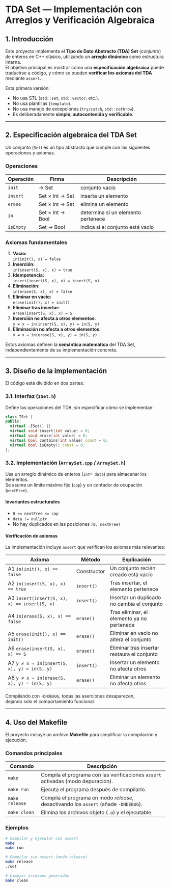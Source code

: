 # TDA Set — Implementación con Arreglos y Verificación Algebraica

## 1. Introducción

Este proyecto implementa el **Tipo de Dato Abstracto (TDA) Set** (*conjunto*) de enteros en C++ clásico, utilizando un **arreglo dinámico** como estructura interna.  
El objetivo principal es mostrar cómo una **especificación algebraica** puede traducirse a código, y cómo se pueden **verificar los axiomas del TDA** mediante `assert`.

Esta primera versión:

- No usa STL (`std::set`, `std::vector`, etc.).
- No usa plantillas (`template`).
- No usa manejo de excepciones (`try/catch`, `std::nothrow`).
- Es deliberadamente **simple, autocontenida y verificable**.

---

## 2. Especificación algebraica del TDA Set

Un conjunto (`Set`) es un tipo abstracto que cumple con las siguientes operaciones y axiomas.

### Operaciones

| Operación | Firma | Descripción |
|------------|--------|-------------|
| `init`     | → Set | conjunto vacío |
| `insert`   | Set × Int → Set | inserta un elemento |
| `erase`   | Set × Int → Set | elimina un elemento |
| `in`       | Set × Int → Bool | determina si un elemento pertenece |
| `isEmpty`  | Set → Bool | indica si el conjunto está vacío |

### Axiomas fundamentales

1. **Vacío:**  
   `in(init(), x) = false`
2. **Inserción:**  
   `in(insert(S, x), x) = true`
3. **Idempotencia:**  
   `insert(insert(S, x), x) = insert(S, x)`
4. **Eliminación:**  
   `in(erase(S, x), x) = false`
5. **Eliminar en vacío:**  
   `erase(init(), x) = init()`
6. **Eliminar tras insertar:**  
   `erase(insert(S, x), x) = S`
7. **Inserción no afecta a otros elementos:**  
   `y ≠ x ⇒ in(insert(S, x), y) = in(S, y)`
8. **Eliminación no afecta a otros elementos:**  
   `y ≠ x ⇒ in(erase(S, x), y) = in(S, y)`

Estos axiomas definen la **semántica matemática** del TDA Set, independientemente de su implementación concreta.

---

## 3. Diseño de la implementación

El código está dividido en dos partes:

### 3.1. Interfaz (`ISet.h`)

Define las operaciones del TDA, sin especificar cómo se implementan:

```cpp
class ISet {
public:
  virtual ~ISet() {}
  virtual void insert(int value) = 0;
  virtual void erase(int value) = 0;
  virtual bool contains(int value) const = 0;
  virtual bool isEmpty() const = 0;
};
```

### 3.2. Implementación (`ArraySet.cpp` / `ArraySet.h`)

Usa un arreglo dinámico de enteros (`int* data`) para almacenar los elementos.  
Se asume un límite máximo fijo (`cap`) y un contador de ocupación (`nextFree`).

#### Invariantes estructurales

- `0 <= nextFree <= cap`
- `data != nullptr`
- No hay duplicados en las posiciones `[0, nextFree)`

#### Verificación de axiomas

La implementación incluye `assert` que verifican los axiomas más relevantes:

| Axioma | Método | Explicación |
|--------|---------|-------------|
| A1 `in(init(), x) == false` | Constructor | Un conjunto recién creado está vacío |
| A2 `in(insert(S, x), x) == true` | `insert()` | Tras insertar, el elemento pertenece |
| A3 `insert(insert(S, x), x) == insert(S, x)` | `insert()` | Insertar un duplicado no cambia el conjunto |
| A4 `in(erase(S, x), x) == false` | `erase()` | Tras eliminar, el elemento ya no pertenece |
| A5 `erase(init(), x) == init()` | `erase()` | Eliminar en vacío no altera el conjunto |
| A6 `erase(insert(S, x), x) == S` | `erase()` | Eliminar tras insertar restaura el conjunto |
| A7 `y ≠ x ⇒ in(insert(S, x), y) = in(S, y)` | `insert()` | Insertar un elemento no afecta otros |
| A8 `y ≠ x ⇒ in(erase(S, x), y) = in(S, y)` | `erase()` | Eliminar un elemento no afecta otros |

Compilando con `-DNDEBUG`, todas las aserciones desaparecen,  
dejando solo el comportamiento funcional.

---

## 4. Uso del Makefile

El proyecto incluye un archivo **Makefile** para simplificar la compilación y ejecución.

### Comandos principales

| Comando | Descripción |
|----------|--------------|
| `make` | Compila el programa con las verificaciones `assert` activadas (modo depuración). |
| `make run` | Ejecuta el programa después de compilarlo. |
| `make release` | Compila el programa en modo *release*, desactivando los `assert` (añade `-DNDEBUG`). |
| `make clean` | Elimina los archivos objeto (`.o`) y el ejecutable. |

### Ejemplos

```bash
# Compilar y ejecutar con assert
make
make run

# Compilar sin assert (modo release)
make release
./set

# Limpiar archivos generados
make clean

